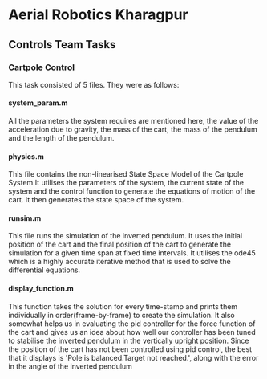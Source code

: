 # Aerial Robotics Kharagpur 
## Controls Team Tasks

### Cartpole Control

This task consisted of 5 files. They were as follows:

#### system_param.m
All the parameters the system requires are mentioned here, the value of the acceleration due to gravity, the mass of the cart, the mass of the pendulum and the length of the pendulum.

#### physics.m
This file contains the non-linearised State Space Model of the Cartpole System.It utilises the parameters of the system, the current state of the system and the control function to generate the equations of motion of the cart. It then generates the state space of the system.

#### runsim.m
This file runs the simulation of the inverted pendulum. It uses the initial position of the cart and the final position of the cart to generate the simulation for a given time span at fixed time intervals. It utilises the ode45 which is a highly accurate iterative method that is used to solve the differential equations.

#### display_function.m
This function takes the solution for every time-stamp and prints them individually in order(frame-by-frame) to create the simulation. It also somewhat helps us in evaluating the pid controller for the force function of the cart and gives us an idea about how well our controller has been tuned to stabilise the inverted pendulum in the vertically upright position. Since the position of the cart has not been controlled using pid control, the best that it displays is 'Pole is balanced.Target not reached.', along with the error in the angle of the inverted pendulum

